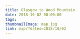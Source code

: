```yaml
---
title: Glasgow to Wood Mountain
date: 2018-10-02 00:00:00
tags:
thumbnailImage: map.jpg
link: map/?dates=2018/10/02
---
```

<!-- excerpt -->
